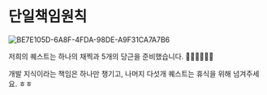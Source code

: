 # 단일책임원칙

![BE7E105D-6A8F-4FDA-98DE-A9F31CA7A7B6](https://github.com/user-attachments/assets/de947b18-3e47-424f-a84b-3f8999347792)

저희의 퀘스트는 하나의 채찍과 5개의 당근을 준비했습니다. 🥕🥕🥕🥕🥕📌

개발 지식이라는 책임은 하나만 챙기고, 나머지 다섯개 퀘스트는 휴식을 위해 넘겨주세요. ㅎㅎ
